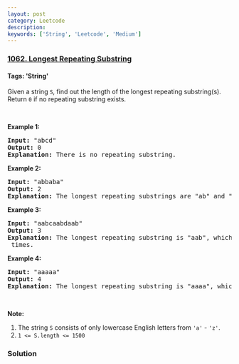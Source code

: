```yaml
---
layout: post
category: Leetcode
description: 
keywords: ['String', 'Leetcode', 'Medium']
---
```

### [1062. Longest Repeating Substring](https://leetcode.com/problems/longest-repeating-substring)

#### Tags: 'String'

<div class="content__u3I1 question-content__JfgR"><div><p>Given a string <code>S</code>, find out the length of the longest repeating substring(s). Return <code>0</code> if no repeating substring exists.</p>
<p> </p>
<p><strong>Example 1:</strong></p>
<pre><strong>Input: </strong><span id="example-input-1-1">"abcd"</span>
<strong>Output: </strong><span id="example-output-1">0</span>
<strong>Explanation: </strong>There is no repeating substring.
</pre>
<p><strong>Example 2:</strong></p>
<pre><strong>Input: </strong><span id="example-input-2-1">"abbaba"</span>
<strong>Output: </strong><span id="example-output-2">2</span>
<strong>Explanation: </strong>The longest repeating substrings are "ab" and "ba", each of which occurs twice.
</pre>
<p><strong>Example 3:</strong></p>
<pre><strong>Input: </strong><span id="example-input-3-1">"aabcaabdaab"</span>
<strong>Output: </strong><span id="example-output-3">3</span>
<strong>Explanation: </strong>The longest repeating substring is "aab", which occurs <code>3</code> times.
</pre>
<p><strong>Example 4:</strong></p>
<pre><strong>Input: </strong><span id="example-input-4-1">"aaaaa"</span>
<strong>Output: </strong><span id="example-output-4">4</span>
<strong>Explanation: </strong>The longest repeating substring is "aaaa", which occurs twice.
</pre>
<p> </p>
<p><strong>Note:</strong></p>
<ol>
<li>The string <code>S</code> consists of only lowercase English letters from <code>'a'</code> - <code>'z'</code>.</li>
<li><code>1 &lt;= S.length &lt;= 1500</code></li>
</ol></div></div>

### Solution
